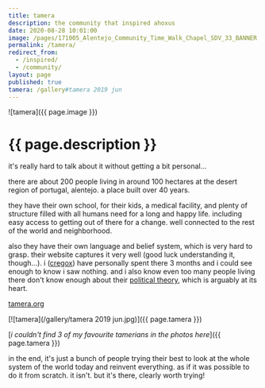 ```yaml
---
title: tamera
description: the community that inspired ahoxus
date: 2020-08-28 10:01:00
image: /pages/171005_Alentejo_Community_Time_Walk_Chapel_SDV_33_BANNER.jpg
permalink: /tamera/
redirect_from:
  - /inspired/
  - /community/
layout: page
published: true
tamera: /gallery#tamera 2019 jun
---
```


![tamera]({{ page.image }})

# {{ page.description }}

it's really hard to talk about it without getting a bit personal...

there are about 200 people living in around 100 hectares at the desert region of portugal, alentejo. a place built over 40 years.

they have their own school, for their kids, a medical facility, and plenty of structure filled with all humans need for a long and happy life. including easy access to getting out of there for a change. well connected to the rest of the world and neighborhood.

also they have their own language and belief system, which is very hard to grasp. their website captures it very well (good luck understanding it, though...). i ([cregox](https://cregox.net/tamera)) have personally spent there 3 months and i could see enough to know i saw nothing. and i also know even too many people living there don't know enough about their [political theory](https://www.tamera.org/article-an-overview-of-the-political-theory/), which is arguably at its heart.

[tamera.org](//tamera.org)

[![tamera](/gallery/tamera 2019 jun.jpg)]({{ page.tamera }})

[*i couldn't find 3 of my favourite tamerians in the photos here*]({{ page.tamera }})

in the end, it's just a bunch of people trying their best to look at the whole system of the world today and reinvent everything. as if it was possible to do it from scratch. it isn't. but it's there, clearly worth trying!
